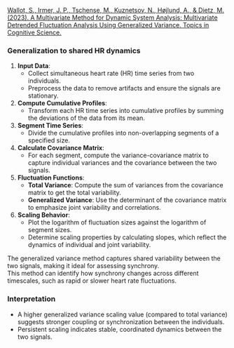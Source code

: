 
[Wallot, S., Irmer, J. P., Tschense, M., Kuznetsov, N., Højlund, A., & Dietz, M. (2023). A Multivariate Method for Dynamic System Analysis: Multivariate Detrended Fluctuation Analysis Using Generalized Variance. Topics in Cognitive Science.](https://onlinelibrary.wiley.com/doi/full/10.1111/tops.12688)


### Generalization to shared HR dynamics

1. **Input Data**:  
   - Collect simultaneous heart rate (HR) time series from two individuals.  
   - Preprocess the data to remove artifacts and ensure the signals are stationary.
2. **Compute Cumulative Profiles**:  
   - Transform each HR time series into cumulative profiles by summing the deviations of the data from its mean.
3. **Segment Time Series**:  
   - Divide the cumulative profiles into non-overlapping segments of a specified size.
4. **Calculate Covariance Matrix**:  
   - For each segment, compute the variance-covariance matrix to capture individual variances and the covariance between the two signals.
5. **Fluctuation Functions**:  
   - **Total Variance**: Compute the sum of variances from the covariance matrix to get the total variability.  
   - **Generalized Variance**: Use the determinant of the covariance matrix to emphasize joint variability and correlations.
6. **Scaling Behavior**:  
   - Plot the logarithm of fluctuation sizes against the logarithm of segment sizes.  
   - Determine scaling properties by calculating slopes, which reflect the dynamics of individual and joint variability.

  The generalized variance method captures shared variability between the two signals, making it ideal for assessing synchrony.  
  This method can identify how synchrony changes across different timescales, such as rapid or slower heart rate fluctuations.  
### Interpretation
  - A higher generalized variance scaling value (compared to total variance) suggests stronger coupling or synchronization between the individuals.  
  - Persistent scaling indicates stable, coordinated dynamics between the two signals.

